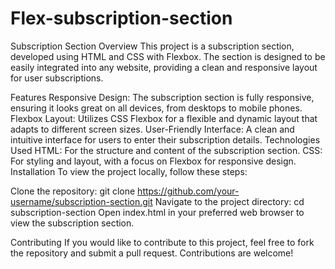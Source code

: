# Flex-subscription-section

Subscription Section
Overview
This project is a subscription section, developed using HTML and CSS with Flexbox. The section is designed to be easily integrated into any website, providing a clean and responsive layout for user subscriptions.

Features
Responsive Design: The subscription section is fully responsive, ensuring it looks great on all devices, from desktops to mobile phones.
Flexbox Layout: Utilizes CSS Flexbox for a flexible and dynamic layout that adapts to different screen sizes.
User-Friendly Interface: A clean and intuitive interface for users to enter their subscription details.
Technologies Used
HTML: For the structure and content of the subscription section.
CSS: For styling and layout, with a focus on Flexbox for responsive design.
Installation
To view the project locally, follow these steps:

Clone the repository:
git clone https://github.com/your-username/subscription-section.git
Navigate to the project directory:
cd subscription-section
Open index.html in your preferred web browser to view the subscription section.

Contributing
If you would like to contribute to this project, feel free to fork the repository and submit a pull request. Contributions are welcome!
